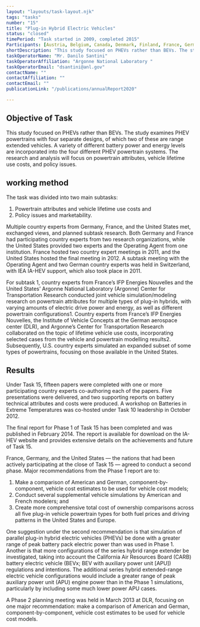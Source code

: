```yaml
---
layout: "layouts/task-layout.njk"
tags: "tasks"
number: "15"
title: "Plug-in Hybrid Electric Vehicles"
status: "closed"
timePeriod: "Task started in 2009, completed 2015"
Participants: [Austria, Belgium, Canada, Denmark, Finland, France, Germany, Ireland, Italy, the Netherlands, Portugal, Republic of Korea, Spain, Sweden, Switzerland, Turkey, the United Kingdom, United States]
shortDescription: "This study focused on PHEVs rather than BEVs. The study examines PHEV powertrains with four separate designs, of which two of these are range extended vehicles."
taskOperatorName: "Mr. Danilo Santini"
taskOperatorAffiliation: "Argonne National Laboratory "
taskOperatorEmail: "dsantini@anl.gov"
contactName: ""
contactAffiliation: ""
contactEmail: ""
publicationLink: "/publications/annualReport2020"

---
```


## Objective of Task
This study focused on PHEVs rather than BEVs. The study examines PHEV powertrains with four separate designs, of which two of these are range extended vehicles. A variety of different battery power and energy levels are incorporated into the four different PHEV powertrain systems. The research and analysis will focus on powertrain attributes, vehicle lifetime use costs, and policy issues. 

## working method
The task was divided into two main subtasks: 

1. Powertrain attributes and vehicle lifetime use costs and  
2. Policy issues and marketability.  

Multiple country experts from Germany, France, and the United States met, exchanged views, and planned subtask research. Both Germany and France had participating country experts from two research organizations, while the United States provided two experts and the Operating Agent from one institution. France hosted two country expert meetings in 2011, and the United States hosted the final meeting in 2012. A subtask meeting with the Operating Agent and two German country experts was held in Switzerland, with IEA IA-HEV support, which also took place in 2011.  

For subtask 1, country experts from France’s IFP Energies Nouvelles and the United States’ Argonne National Laboratory (Argonne) Center for Transportation Research conducted joint vehicle simulation/modeling research on powertrain attributes for multiple types of plug-in hybrids, with varying amounts of electric drive power and energy, as well as different powertrain configurations1. Country experts from France’s IFP Energies Nouvelles, the Institute of Vehicle Concepts at the German aerospace center (DLR), and Argonne’s Center for Transportation Research collaborated on the topic of lifetime vehicle use costs, incorporating selected cases from the vehicle and powertrain modelling results2. Subsequently, U.S. country experts simulated an expanded subset of some types of powertrains, focusing on those available in the United States.  

## Results
Under Task 15, fifteen papers were completed with one or more participating country experts co-authoring each of the papers. Five presentations were delivered, and two supporting reports on battery technical attributes and costs were produced. A workshop on Batteries in Extreme Temperatures was co-hosted under Task 10 leadership in October 2012. 

The final report for Phase 1 of Task 15 has been completed and was published in February 2014. The report is available for download on the IA-HEV website and provides extensive details on the achievements and future of Task 15.  

France, Germany, and the United States — the nations that had been actively participating at the close of Task 15 — agreed to conduct a second phase. Major recommendations from the Phase 1 report are to:  

1. Make a comparison of American and German, component-by-component, vehicle cost estimates to be used for vehicle cost models;  
2. Conduct several supplemental vehicle simulations by American and French modelers; and  
3. Create more comprehensive total cost of ownership comparisons across all five plug-in vehicle powertrain types for both fuel prices and driving patterns in the United States and Europe.  

One suggestion under the second recommendation is that simulation of parallel plug-in hybrid electric vehicles (PHEVs) be done with a greater range of peak battery pack electric power than was used in Phase 1. Another is that more configurations of the series hybrid range extender be investigated, taking into account the California Air Resources Board (CARB) battery electric vehicle (BEVx; BEV with auxiliary power unit [APU]) regulations and intentions. The additional series hybrid extended-range electric vehicle configurations would include a greater range of peak auxiliary power unit (APU) engine power than in the Phase 1 simulations, particularly by including some much lower power APU cases.  

A Phase 2 planning meeting was held in March 2013 at DLR, focusing on one major recommendation: make a comparison of American and German, component-by-component, vehicle cost estimates to be used for vehicle cost models. 